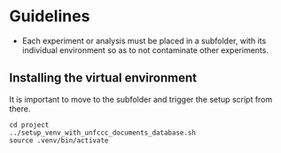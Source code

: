 # Guidelines
- Each experiment or analysis must be placed in a subfolder, with its individual environment so as to not contaminate other experiments.

## Installing the virtual environment

It is important to move to the subfolder and trigger the setup script from there.
```
cd project
../setup_venv_with_unfccc_documents_database.sh
source .venv/bin/activate
```
